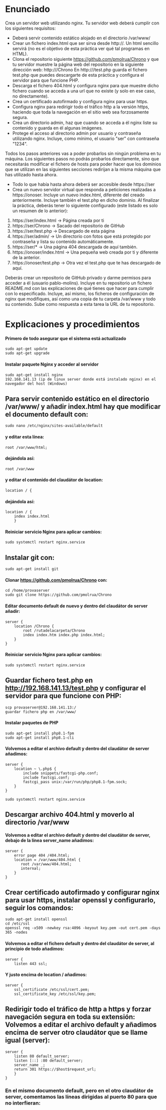 # Enunciado
Crea un servidor web utilizando nginx. Tu servidor web deberá cumplir con los siguientes requisitos:

- Deberá servir contenido estático alojado en el directorio /var/www/
- Crear un fichero index.html que ser sirva desde http://<IP de tu servidor>. Un html sencillo servirá (no es el objetivo de esta práctica ver qué tal programas en HTML).
- Clona el repositorio siguiente https://github.com/pmolrua/Chrono y que tu servidor muestre la página web del repositorio en la siguiente dirección web: http://<IP de tu servidor>/Chrono
En http://<IP de tu servidor>/test.php guarda el fichero test.php que puedes descargarte de esta práctica y configura el servidor para que funcione PHP.
- Descarga el fichero 404.html y configura nginx para que muestre dicho fichero cuando se acceda a una url que no existe (y solo en ese caso, no directamente).
- Crea un certificado autofirmado y configura nginx para usar https.
- Configura nginx para redirigir todo el tráfico http a la versión https, haciendo que toda la navegación en el sitio web sea forzosamente segura.
- Crea un directorio admin, haz que cuando se acceda a él nginx liste su contenido y guarda en él algunas imágenes.
- Protege el acceso al directorio admin por usuario y contraseña utilizando nginx. Incluye, como mínimo, el usuario "ser" con contraseña "1234".

Todos los pasos anteriores vas a poder probarlos sin ningún problema en tu máquina. Los siguientes pasos no podrás probarlos directamente, sino que necesitarás modificar el fichero de hosts para poder hacer que los dominios que se utilizan en las siguientes secciones redirijan a la misma máquina que has utilizado hasta ahora.
- Todo lo que había hasta ahora deberá ser accesible desde https://ser
- Crea un nuevo servidor virtual que responda a peticiones realizadas a https://onoser. Incluye un nuevo index.html, diferente del creado anteriormente. Incluye también el test.php en dicho dominio.
Al finalizar la práctica, deberás tener lo siguiente configurado (este listado es solo un resumen de lo anterior):
1. https://ser/index.html -> Página creada por ti
2. https://ser/Chrono -> Sacado del repositorio de GitHub
3. https://ser/test.php -> Descargado de esta página
4. https://ser/admin/ -> Un directorio con fotos que está protegido por contraseña y lista su contenido automáticamente.
5. https://ser/* -> Una página 404 descargada de aquí también.
6. https://onoser/index.html -> Una pequeña web creada por ti y diferente de la anterior.
7. https://onoser/test.php -> Otra vez el test.php que te has descargado de aquí.

Deberás crear un repositorio de GitHub privado y darme permisos para acceder a él (usuario pablo-molins). Incluye en tu repositorio un fichero README.md con las explicaciones de qué tienes que hacer para cumplir con lo especificado. Incluye, así mismo, los ficheros de configuración de nginx que modifiques, así como una copia de tu carpeta /var/www y todo su contenido. Sube como respuesta a esta tarea la URL de tu repositorio.

# Explicaciones y procedimientos
#### Primero de todo asegurar que el sistema está actualizado
<pre><code>sudo apt-get update
sudo apt-get upgrade</code></pre>
#### Instalar paquete Nginx y acceder al servidor
<pre><code>sudo apt-get install nginx
192.168.141.13 (ip de linux server donde está instalado nginx) en el navegador del host (Windows)</code></pre>
## Para servir contenido estático en el directorio /var/www/ y añadir index.html hay que modificar el documento default con:
<pre><code>sudo nano /etc/nginx/sites-available/default</code></pre>

#### y editar esta línea:
<pre><code>root /var/www/html;</code></pre>

#### dejándola así:
<pre><code>root /var/www</code></pre>

#### y editar el contenido del claudátor de location:
<pre><code>location / {</code></pre>

#### dejándola así:
<pre><code>location / {
    index index.html
    }</code></pre>

#### Reiniciar servicio Nginx para aplicar cambios:
<pre><code>sudo systemctl restart nginx.service</code></pre>

## Instalar git con:
<pre><code>sudo apt-get install git</code></pre>

#### Clonar https://github.com/pmolrua/Chrono con:
<pre><code>cd /home/provaserver
sudo git clone https://github.com/pmolrua/Chrono</code></pre>

#### Editar documento default de nuevo y dentro del claudátor de server añadir:
<pre><code>server {
    location /Chrono {
        root /rutadelacarpeta/Chrono
        index index.htm index.php index.html;
    }
}</code></pre>

#### Reiniciar servicio Nginx para aplicar cambios:
<pre><code>sudo systemctl restart nginx.service</code></pre>

## Guardar fichero test.php en http://192.168.141.13/test.php y configurar el servidor para que funcione con PHP:

<pre><code>scp provaserver@192.168.141.13:/
guardar fichero php en /var/www/
</code></pre>

#### Instalar paquetes de PHP
<pre><code>sudo apt-get install php8.1-fpm
sudo apt-get install php8.1-cli</code></pre>

#### Volvemos a editar el archivo default y dentro del claudátor de server añadimos:
<pre><code>server {
    location ~ \.php$ {
        include snippets/fastcgi-php.conf;  
        include fastcgi.conf;  
        fastcgi_pass unix:/var/run/php/php8.1-fpm.sock;  
    }  
}</code></pre

#### Reiniciar servicio Nginx para aplicar cambios:
<pre><code>sudo systemctl restart nginx.service</code></pre> 

## Descargar archivo 404.html y moverlo al directorio /var/www
    
#### Volvemos a editar el archivo default y dentro del claudátor de server, debajo de la línea server_name añadimos:    
<pre><code>server {
    error page 404 /404.html;
    location = /var/www/404.html {
       root /var/www/404.html;
       internal;
    }
}</code></pre>

## Crear certificado autofirmado y configurar nginx para usar https, instalar openssl y configurarlo, seguir los comandos:
    
<pre><code>sudo apt-get install openssl
cd /etc/ssl
openssl req -x509 -newkey rsa:4096 -keyout key.pem -out cert.pem -days 365 -nodes
</code></pre>

#### Volvemos a editar el fichero default y dentro del claudátor de server, al principio de todo añadimos:
<pre><code>server {
    listen 443 ssl;
</code></pre>

#### Y justo encima de location / añadimos:
<pre><code>server {
    ssl_certificate /etc/ssl/cert.pem;
    ssl_certificate_key /etc/ssl/key.pem;
</code></pre>

## Redirigir todo el tráfico de http a https y forzar navegación segura en toda su extensión: Volvemos a editar el archivo default y añadimos encima de server otro claudátor que se llame igual (server):
<pre><code>server {
    listen 80 default_server;
    listen [::] :80 default_server;
    server_name _;
    return 301 https://$host$request_url;
    }
}</code></pre>    

### En el mismo documento default, pero en el otro claudátor de server, comentamos las líneas dirigidas al puerto 80 para que no interfieran:
<pre><code></code></pre>
    
    

<pre><code></code></pre>
<pre><code></code></pre>
<pre><code></code></pre>
<pre><code></code></pre>
<pre><code></code></pre>
<pre><code></code></pre>
<pre><code></code></pre>
